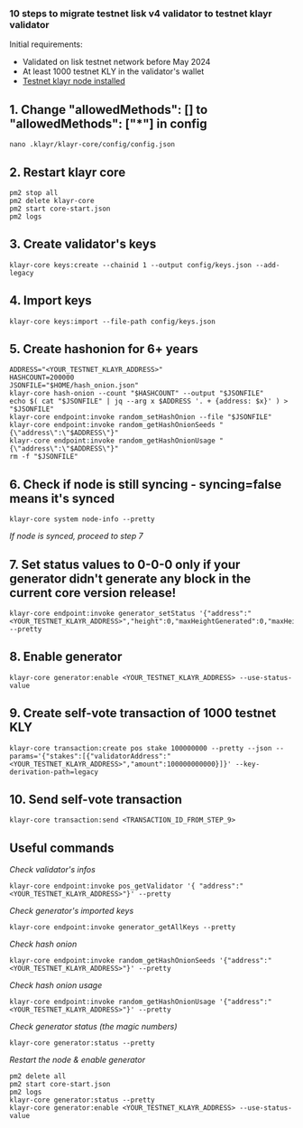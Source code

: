### 10 steps to migrate testnet lisk v4 validator to testnet klayr validator

Initial requirements:
- Validated on lisk testnet network before May 2024
- At least 1000 testnet KLY in the validator's wallet
- [Testnet klayr node installed](https://github.com/puccca/install-testnet-klayr-core)

## 1. Change "allowedMethods": [] to "allowedMethods": ["*"] in config
```shell
nano .klayr/klayr-core/config/config.json
```

## 2. Restart klayr core
```shell
pm2 stop all
pm2 delete klayr-core
pm2 start core-start.json
pm2 logs
```

## 3. Create validator's keys
```shell
klayr-core keys:create --chainid 1 --output config/keys.json --add-legacy
```

## 4. Import keys
```shell
klayr-core keys:import --file-path config/keys.json
```

## 5. Create hashonion for 6+ years
```shell
ADDRESS="<YOUR_TESTNET_KLAYR_ADDRESS>"
HASHCOUNT=200000
JSONFILE="$HOME/hash_onion.json"
klayr-core hash-onion --count "$HASHCOUNT" --output "$JSONFILE"
echo $( cat "$JSONFILE" | jq --arg x $ADDRESS '. + {address: $x}' ) > "$JSONFILE"
klayr-core endpoint:invoke random_setHashOnion --file "$JSONFILE"
klayr-core endpoint:invoke random_getHashOnionSeeds "{\"address\":\"$ADDRESS\"}"
klayr-core endpoint:invoke random_getHashOnionUsage "{\"address\":\"$ADDRESS\"}"
rm -f "$JSONFILE"
```

## 6. Check if node is still syncing - syncing=false means it's synced
```shell
klayr-core system node-info --pretty
```
*If node is synced, proceed to step 7*

## 7. Set status values to 0-0-0 only if your generator didn't generate any block in the current core version release!
```shell
klayr-core endpoint:invoke generator_setStatus '{"address":"<YOUR_TESTNET_KLAYR_ADDRESS>","height":0,"maxHeightGenerated":0,"maxHeightPrevoted":0}' --pretty
```

## 8. Enable generator
```shell
klayr-core generator:enable <YOUR_TESTNET_KLAYR_ADDRESS> --use-status-value
```

## 9. Create self-vote transaction of 1000 testnet KLY
```shell
klayr-core transaction:create pos stake 100000000 --pretty --json --params='{"stakes":[{"validatorAddress":"<YOUR_TESTNET_KLAYR_ADDRESS>","amount":100000000000}]}' --key-derivation-path=legacy
```

## 10. Send self-vote transaction
```shell
klayr-core transaction:send <TRANSACTION_ID_FROM_STEP_9>
```

## Useful commands
*Check validator's infos*
```shell
klayr-core endpoint:invoke pos_getValidator '{ "address":"<YOUR_TESTNET_KLAYR_ADDRESS>"}' --pretty
```

*Check generator's imported keys*
```shell
klayr-core endpoint:invoke generator_getAllKeys --pretty
```

*Check hash onion*
```shell
klayr-core endpoint:invoke random_getHashOnionSeeds '{"address":"<YOUR_TESTNET_KLAYR_ADDRESS>"}' --pretty
```

*Check hash onion usage*
```shell
klayr-core endpoint:invoke random_getHashOnionUsage '{"address":"<YOUR_TESTNET_KLAYR_ADDRESS>"}' --pretty
```

*Check generator status (the magic numbers)*
```shell
klayr-core generator:status --pretty
```

*Restart the node & enable generator*
```shell
pm2 delete all
pm2 start core-start.json
pm2 logs
klayr-core generator:status --pretty
klayr-core generator:enable <YOUR_TESTNET_KLAYR_ADDRESS> --use-status-value
```
